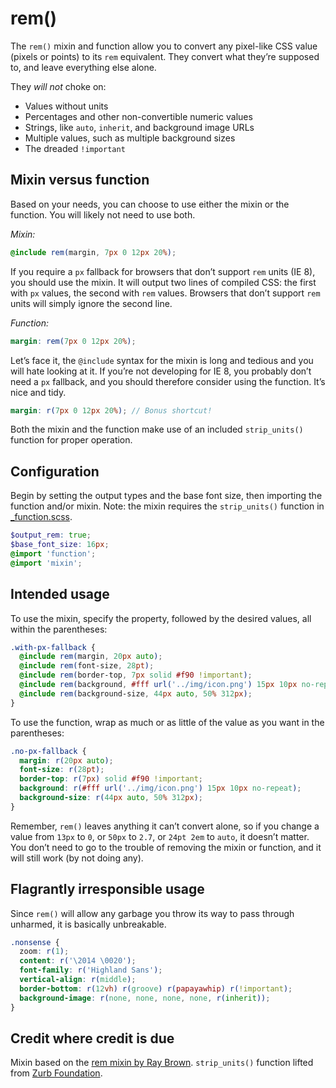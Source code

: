 # rem()

The `rem()` mixin and function allow you to convert any pixel-like CSS value (pixels or points) to its `rem` equivalent. They convert what they’re supposed to, and leave everything else alone.

They *will not* choke on:

- Values without units
- Percentages and other non-convertible numeric values
- Strings, like `auto`, `inherit`, and background image URLs
- Multiple values, such as multiple background sizes
- The dreaded `!important`


## Mixin versus function

Based on your needs, you can choose to use either the mixin or the function. You will likely not need to use both.

*Mixin:*

```scss
@include rem(margin, 7px 0 12px 20%);
```

If you require a `px` fallback for browsers that don’t support `rem` units (IE 8), you should use the mixin. It will output two lines of compiled CSS: the first with `px` values, the second with `rem` values. Browsers that don’t support `rem` units will simply ignore the second line.

*Function:*

```scss
margin: rem(7px 0 12px 20%);
```

Let’s face it, the `@include` syntax for the mixin is long and tedious and you will hate looking at it. If you’re not developing for IE 8, you probably don’t need a `px` fallback, and you should therefore consider using the function. It’s nice and tidy.

```scss
margin: r(7px 0 12px 20%); // Bonus shortcut!
```

Both the mixin and the function make use of an included `strip_units()` function for proper operation.


## Configuration

Begin by setting the output types and the base font size, then importing the function and/or mixin. Note: the mixin requires the `strip_units()` function in [_function.scss](scss/_function.scss).

```scss
$output_rem: true;
$base_font_size: 16px;
@import 'function';
@import 'mixin';
```


## Intended usage

To use the mixin, specify the property, followed by the desired values, all within the parentheses:

```scss
.with-px-fallback {
  @include rem(margin, 20px auto);
  @include rem(font-size, 28pt);
  @include rem(border-top, 7px solid #f90 !important);
  @include rem(background, #fff url('../img/icon.png') 15px 10px no-repeat);
  @include rem(background-size, 44px auto, 50% 312px);
}
```

To use the function, wrap as much or as little of the value as you want in the parentheses:

```scss
.no-px-fallback {
  margin: r(20px auto);
  font-size: r(28pt);
  border-top: r(7px) solid #f90 !important;
  background: r(#fff url('../img/icon.png') 15px 10px no-repeat);
  background-size: r(44px auto, 50% 312px);
}
```

Remember, `rem()` leaves anything it can’t convert alone, so if you change a value from `13px` to `0`, or `50px` to `2.7`, or `24pt 2em` to `auto`, it doesn’t matter. You don’t need to go to the trouble of removing the mixin or function, and it will still work (by not doing any).


## Flagrantly irresponsible usage

Since `rem()` will allow any garbage you throw its way to pass through unharmed, it is basically unbreakable.

```scss
.nonsense {
  zoom: r(1);
  content: r('\2014 \0020');
  font-family: r('Highland Sans');
  vertical-align: r(middle);
  border-bottom: r(12vh) r(groove) r(papayawhip) r(!important);
  background-image: r(none, none, none, none, r(inherit));
}
```


## Credit where credit is due

Mixin based on the [rem mixin by Ray Brown](https://github.com/bitmanic/rem). `strip_units()` function lifted from [Zurb Foundation](https://github.com/zurb/foundation).
